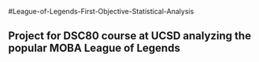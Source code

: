 #League-of-Legends-First-Objective-Statistical-Analysis

## Project for DSC80 course at UCSD analyzing the popular MOBA League of Legends
